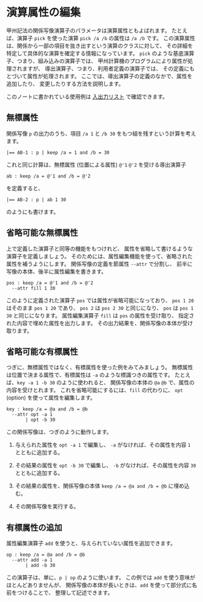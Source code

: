 # 演算属性の編集


甲州記法の関係写像演算子のパラメータは演算属性ともよばれます。
たとえば、演算子 `pick` を使った演算 `pick /a /b` の属性は `/a /b` です。
この演算属性は、関係から一部の項目を抜き出すという演算のクラスに対して、
その詳細を特定して具体的な演算を確定する情報になっています。
`pick` のような基底演算子、つまり、組み込みの演算子では、
甲州計算機のプログラムにより属性が処理されますが、
導出演算子、つまり、利用者定義の演算子では、
その定義にもとづいて属性が処理されます。
ここでは、導出演算子の定義のなかで、属性を追加したり、
変更したりする方法を説明します。

このノートに書かれている使用例は [入出力リスト][INOUT.md] で確認できます。


無標属性
------------------------------------------------------------------

関係写像 `p` の出力のうち、項目 `/a 1` と `/b 30`
をもつ組を残すという計算を考えます。

```
|== AB-1 : p | keep /a = 1 and /b = 30
```

これと同じ計算は、無標属性 (位置による属性) `@'1` `@'2` を受ける導出演算子

```
ab : keep /a = @'1 and /b = @'2
```

を定義すると、

```
|== AB-2 : p | ab 1 30
```

のようにも書けます。


省略可能な無標属性
------------------------------------------------------------------

上で定義した演算子と同等の機能をもつけれど、
属性を省略して書けるような演算子を定義しましょう。
そのためには、属性編集機能を使って、省略された属性を補うようにします。
関係写像の定義を節属性 `--attr` で分割し、
前半に写像の本体、後半に属性編集を書きます。

```
pos : keep /a = @'1 and /b = @'2
  --attr fill 1 30
```

このように定義された演算子 `pos` では属性が省略可能になっており、
`pos 1 20` はそのまま `pos 1 20` であり、
`pos 2` は `pos 2 30` と同じになり、
`pos` は `pos 1 30` と同じになります。
属性編集演算子 `fill` は `pos` の属性を受け取り、
指定された内容で埋めた属性を出力します。
その出力結果を、関係写像の本体が受け取ります。


省略可能な有標属性
------------------------------------------------------------------

つぎに、無標属性ではなく、有標属性を使った例をみてみましょう。
無標属性は位置で決まる属性で、有標属性は `-a` のような標識つきの属性です。
たとえば、`key -a 1 -b 30` のように使われると、
関係写像の本体の `@a` `@b` で、属性の内容を受けとれます。
これを省略可能にするには、`fill` の代わりに、
`opt` (option) を使って属性を編集します。

```
key : keep /a = @a and /b = @b
  --attr opt -a 1
       | opt -b 30
```

この関係写像は、つぎのように動作します。

 1. 与えられた属性を `opt -a 1` で編集し、
    `-a` がなければ、その属性を内容 `1` とともに追加する。

 2. その結果の属性を `opt -b 30` で編集し、
    `-b` がなければ、その属性を内容 `30` とともに追加する。

 3. その結果の属性を、関係写像の本体 `keep /a = @a and /b = @b` に埋め込む。

 4. その関係写像を実行する。


有標属性の追加
------------------------------------------------------------------

属性編集演算子 `add` を使うと、与えられていない属性を追加できます。

```
op : keep /a = @a and /b = @b
  --attr add -a 1
       | add -b 30
```

この演算子は、単に、`p | op` のように使います。
この例では `add` を使う意味がほとんどありませんが、
関係写像の本体が長いときは、`add` を使って部分式に名前をつけることで、
整理して記述できます。


[INOUT.md]: script/INOUT.md
